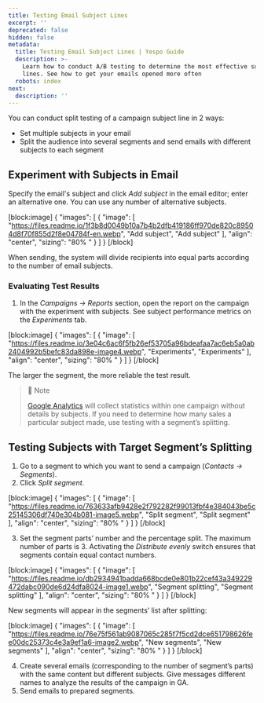 ```yaml
---
title: Testing Email Subject Lines
excerpt: ''
deprecated: false
hidden: false
metadata:
  title: Testing Email Subject Lines | Yespo Guide
  description: >-
    Learn how to conduct A/B testing to determine the most effective subject
    lines. See how to get your emails opened more often
  robots: index
next:
  description: ''
---
```

You can conduct split testing of a campaign subject line in 2 ways:

- Set multiple subjects in your email
- Split the audience into several segments and send emails with different subjects to each segment

## Experiment with Subjects in Email

Specify the email's subject and click _Add subject_ in the email editor; enter an alternative one. You can use any number of alternative subjects.

[block:image]
{
  "images": [
    {
      "image": [
        "https://files.readme.io/1f3b8d0049b10a7b4b2dfb419186ff970de820c89504d8f70f855d2f8e04784f-en.webp",
        "Add subject",
        "Add subject"
      ],
      "align": "center",
      "sizing": "80% "
    }
  ]
}
[/block]


When sending, the system will divide recipients into equal parts according to the number of email subjects.

### Evaluating Test Results

1. In the _Campaigns → Reports_ section, open the report on the campaign with the experiment with subjects. See subject performance metrics on the _Experiments_ tab.

[block:image]
{
  "images": [
    {
      "image": [
        "https://files.readme.io/3e04c6ac6f5fb26ef53705a96bdeafaa7ac6eb5a0ab2404992b5befc83da898e-image4.webp",
        "Experiments",
        "Experiments"
      ],
      "align": "center",
      "sizing": "80% "
    }
  ]
}
[/block]


The larger the segment, the more reliable the test result.

> 📘 Note
> 
> [Google Analytics](https://docs.yespo.io/docs/tracking-effectiveness-mailing-google-analytics) will collect statistics within one campaign without details by subjects. If you need to determine how many sales a particular subject made, use testing with a segment’s splitting.

## Testing Subjects with Target Segment’s Splitting

1. Go to a segment to which you want to send a campaign (_Contacts → Segments_).
2. Click _Split segment_.

[block:image]
{
  "images": [
    {
      "image": [
        "https://files.readme.io/763633afb9428e2f792282f99013fbf4e384043be5c25145306df740e304b081-image5.webp",
        "Split segment",
        "Split segment"
      ],
      "align": "center",
      "sizing": "80% "
    }
  ]
}
[/block]


3. Set the segment parts’ number and the percentage split. The maximum number of parts is 3. Activating the _Distribute evenly_ switch ensures that segments contain equal contact numbers.

[block:image]
{
  "images": [
    {
      "image": [
        "https://files.readme.io/db2934941badda668bcde0e801b22cef43a349229472dabc090de6d24dfa8024-image1.webp",
        "Segment splitting",
        "Segment splitting"
      ],
      "align": "center",
      "sizing": "80% "
    }
  ]
}
[/block]


New segments will appear in the segments’ list after splitting:

[block:image]
{
  "images": [
    {
      "image": [
        "https://files.readme.io/76e75f561ab9087065c285f7f5cd2dce651798626fee00dc25373c4e3a9ef1a6-image2.webp",
        "New segments",
        "New segments"
      ],
      "align": "center",
      "sizing": "80% "
    }
  ]
}
[/block]


4. Create several emails (corresponding to the number of segment’s parts) with the same content but different subjects. Give messages different names to analyze the results of the campaign in GA.
5. Send emails to prepared segments.